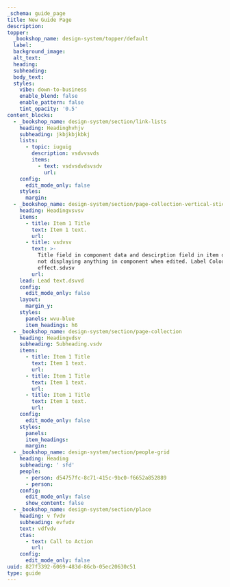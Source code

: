 ```yaml
---
_schema: guide_page
title: New Guide Page
description:
topper:
  _bookshop_name: design-system/topper/default
  label:
  background_image:
  alt_text:
  heading:
  subheading:
  body_text:
  styles:
    vibe: down-to-business
    enable_blend: false
    enable_pattern: false
    tint_opacity: '0.5'
content_blocks:
  - _bookshop_name: design-system/section/link-lists
    heading: Headinghvhjv
    subheading: jkbjkbjkbkj
    lists:
      - topic: iuguig
        description: vsdvvsvds
        items:
          - text: vsdvsdvdsvsdv
            url:
    config:
      edit_mode_only: false
    styles:
      margin:
  - _bookshop_name: design-system/section/page-collection-vertical-sticky
    heading: Headingvsvsv
    items:
      - title: Item 1 Title
        text: Item 1 text.
        url:
      - title: vsdvsv
        text: >-
          Title field in component data and descirption field in item data are
          not displaying anything in component when edited. Label Color has no
          effect.sdvsv
        url:
    lead: Lead text.dsvvd
    config:
      edit_mode_only: false
    layout:
      margin_y:
    styles:
      panels: wvu-blue
      item_headings: h6
  - _bookshop_name: design-system/section/page-collection
    heading: Headingvdsv
    subheading: Subheading.vsdv
    items:
      - title: Item 1 Title
        text: Item 1 text.
        url:
      - title: Item 1 Title
        text: Item 1 text.
        url:
      - title: Item 1 Title
        text: Item 1 text.
        url:
    config:
      edit_mode_only: false
    styles:
      panels:
      item_headings:
      margin:
  - _bookshop_name: design-system/section/people-grid
    heading: Heading
    subheading: ' sfd'
    people:
      - person: d54757fc-8c71-415c-9bc0-f6652a852889
      - person:
    config:
      edit_mode_only: false
      show_content: false
  - _bookshop_name: design-system/section/place
    heading: v fvdv
    subheading: evfvdv
    text: vdfvdv
    ctas:
      - text: Call to Action
        url:
    config:
      edit_mode_only: false
uuid: 827f3392-6069-483d-86cb-05ec20630c51
type: guide
---
```

